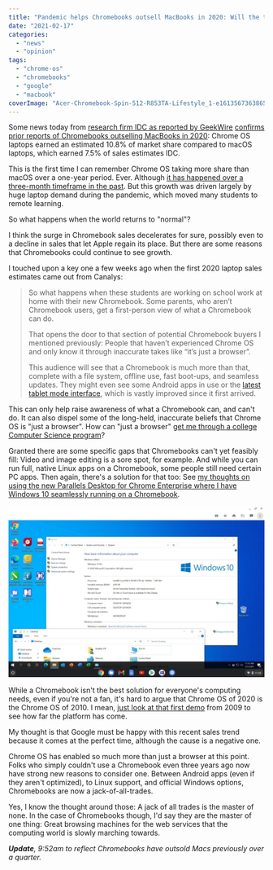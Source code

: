 ```yaml
---
title: "Pandemic helps Chromebooks outsell MacBooks in 2020: Will the trend continue?"
date: "2021-02-17"
categories: 
  - "news"
  - "opinion"
tags: 
  - "chrome-os"
  - "chromebooks"
  - "google"
  - "macbook"
coverImage: "Acer-Chromebook-Spin-512-R853TA-Lifestyle_1-e1613567363865.jpg"
---
```


Some news today from [research firm IDC as reported by GeekWire](https://www.geekwire.com/2021/chromebooks-outsold-macs-worldwide-2020-cutting-windows-market-share/) [confirms prior reports of Chromebooks outselling MacBooks in 2020](https://www.aboutchromebooks.com/news/canalys-2020-chromebook-sales-skyrocket-heres-why-thats-good-for-the-long-term/): Chrome OS laptops earned an estimated 10.8% of market share compared to macOS laptops, which earned 7.5% of sales estimates IDC.

This is the first time I can remember Chrome OS taking more share than macOS over a one-year period. Ever. Although [it has happened over a three-month timeframe in the past](https://www.theverge.com/2016/5/19/11711714/chromebooks-outsold-macs-us-idc-figures). But this growth was driven largely by huge laptop demand during the pandemic, which moved many students to remote learning.

So what happens when the world returns to "normal"?

I think the surge in Chromebook sales decelerates for sure, possibly even to a decline in sales that let Apple regain its place. But there are some reasons that Chromebooks could continue to see growth.

I touched upon a key one a few weeks ago when the first 2020 laptop sales estimates came out from Canalys:

> So what happens when these students are working on school work at home with their new Chromebook. Some parents, who aren’t Chromebook users, get a first-person view of what a Chromebook can do.
> 
> That opens the door to that section of potential Chromebook buyers I mentioned previously: People that haven’t experienced Chrome OS and only know it through inaccurate takes like “it’s just a browser”.
> 
> This audience will see that a Chromebook is much more than that, complete with a file system, offline use, fast boot-ups, and seamless updates. They might even see some Android apps in use or the [latest tablet mode interface](https://www.aboutchromebooks.com/news/chrome-os-80-adding-a-tab-strip-tablet-optimized-interface-to-chromebooks/), which is vastly improved since it first arrived.

This can only help raise awareness of what a Chromebook can, and can't do. It can also dispel some of the long-held, inaccurate beliefs that Chrome OS is "just a browser". How can "just a browser" [get me through a college Computer Science program](https://www.aboutchromebooks.com/news/can-you-learn-to-code-in-a-college-computer-science-program-with-a-chromebook/)?

Granted there are some specific gaps that Chromebooks can't yet feasibly fill: Video and image editing is a sore spot, for example. And while you can run full, native Linux apps on a Chromebook, some people still need certain PC apps. Then again, there's a solution for that too: See [my thoughts on using the new Parallels Desktop for Chrome Enterprise where I have Windows 10 seamlessly running on a Chromebook](https://www.aboutchromebooks.com/news/windows-10-on-a-chromebook-a-look-at-parallels-desktop-for-chromebook-enterprise/).

![](images/Parallels-Desktop-for-Chromebook-Enterprise-about-Windows-10-1024x683.jpg)

While a Chromebook isn't the best solution for everyone's computing needs, even if you're not a fan, it's hard to argue that Chrome OS of 2020 is the Chrome OS of 2010. I mean, [just look at that first demo](https://www.aboutchromebooks.com/news/chrome-os-is-10-years-old-heres-the-first-demo-from-2009/) from 2009 to see how far the platform has come.

My thought is that Google must be happy with this recent sales trend because it comes at the perfect time, although the cause is a negative one.

Chrome OS has enabled so much more than just a browser at this point. Folks who simply couldn't use a Chromebook even three years ago now have strong new reasons to consider one. Between Android apps (even if they aren't optimized), to Linux support, and official Windows options, Chromebooks are now a jack-of-all-trades.

Yes, I know the thought around those: A jack of all trades is the master of none. In the case of Chromebooks though, I'd say they are the master of one thing: Great browsing machines for the web services that the computing world is slowly marching towards.

_**Update**, 9:52am to reflect Chromebooks have outsold Macs previously over a quarter._
